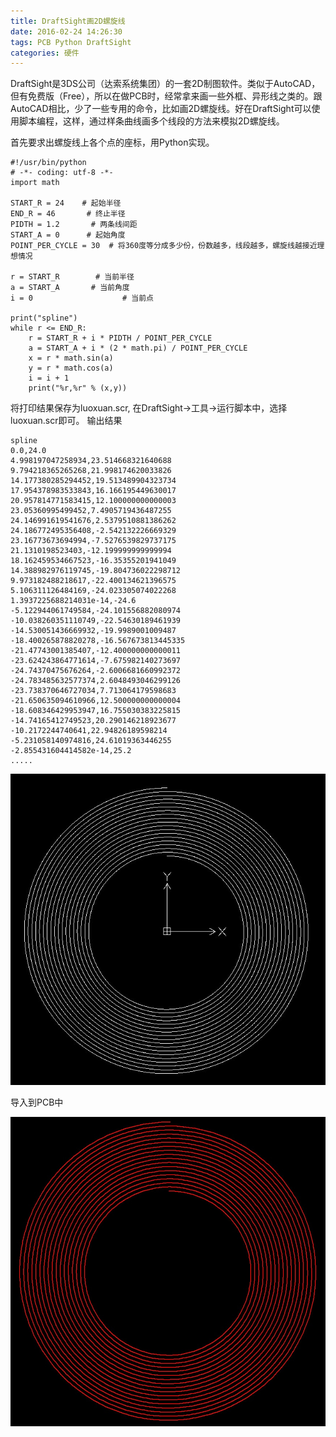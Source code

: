 ```yaml
---
title: DraftSight画2D螺旋线
date: 2016-02-24 14:26:30
tags: PCB Python DraftSight
categories: 硬件
---
```


DraftSight是3DS公司（达索系统集团）的一套2D制图软件。类似于AutoCAD，但有免费版（Free），所以在做PCB时，经常拿来画一些外框、异形线之类的。跟AutoCAD相比，少了一些专用的命令，比如画2D螺旋线。好在DraftSight可以使用脚本编程，这样，通过样条曲线画多个线段的方法来模拟2D螺旋线。

首先要求出螺旋线上各个点的座标，用Python实现。
```
#!/usr/bin/python
# -*- coding: utf-8 -*-
import math

START_R = 24    # 起始半径
END_R = 46       # 终止半径
PIDTH = 1.2       # 两条线间距
START_A = 0      # 起始角度
POINT_PER_CYCLE = 30  # 将360度等分成多少份，份数越多，线段越多，螺旋线越接近理想情况

r = START_R        # 当前半径
a = START_A       # 当前角度
i = 0                    # 当前点

print("spline")
while r <= END_R:
    r = START_R + i * PIDTH / POINT_PER_CYCLE
    a = START_A + i * (2 * math.pi) / POINT_PER_CYCLE
    x = r * math.sin(a)
    y = r * math.cos(a)
    i = i + 1
    print("%r,%r" % (x,y))
```

将打印结果保存为luoxuan.scr, 在DraftSight->工具->运行脚本中，选择luoxuan.scr即可。
输出结果
```
spline
0.0,24.0
4.998197047258934,23.514668321640688
9.794218365265268,21.998174620033826
14.177380285294452,19.513489904323734
17.954378983533843,16.166195449630017
20.957814771583415,12.100000000000003
23.05360995499452,7.4905719436487255
24.146991619541676,2.5379510881386262
24.186772495356408,-2.542132226669329
23.16773673694994,-7.5276539829737175
21.1310198523403,-12.199999999999994
18.162459534667523,-16.35355201941049
14.388982976119745,-19.804736022298712
9.973182488218617,-22.400134621396575
5.106311126484169,-24.023305074022268
1.3937225688214031e-14,-24.6
-5.122944061749584,-24.101556882080974
-10.038260351110749,-22.54630189461939
-14.530051436669932,-19.9989001009487
-18.400265878820278,-16.567673813445335
-21.47743001385407,-12.400000000000011
-23.624243864771614,-7.675982140273697
-24.74370475676264,-2.6006681660992372
-24.783485632577374,2.6048493046299126
-23.738370646727034,7.713064179598683
-21.650635094610966,12.500000000000004
-18.608346429953947,16.755030383225815
-14.74165412749523,20.290146218923677
-10.2172244740641,22.94826189598214
-5.231058140974816,24.61019363446255
-2.855431604414582e-14,25.2
.....
```

![Image](/images/2016-02-24/14-56-11.jpg)

导入到PCB中

![Image](/images/2016-02-24/14-56-29.jpg)